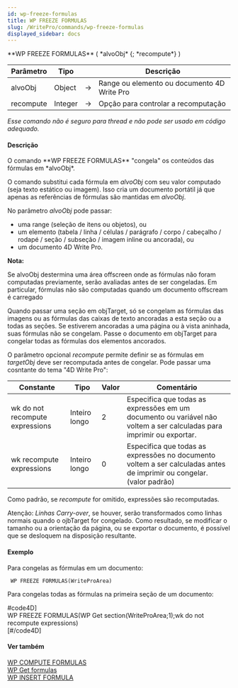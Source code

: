 ```yaml
---
id: wp-freeze-formulas
title: WP FREEZE FORMULAS
slug: /WritePro/commands/wp-freeze-formulas
displayed_sidebar: docs
---
```


<!--REF #_command_.WP FREEZE FORMULAS.Syntax-->**WP FREEZE FORMULAS** ( *alvoObj* {; *recompute*} )<!-- END REF-->
<!--REF #_command_.WP FREEZE FORMULAS.Params-->
| Parâmetro | Tipo |  | Descrição |
| --- | --- | --- | --- |
| alvoObj | Object | &#8594;  | Range ou elemento ou documento 4D Write Pro |
| recompute | Integer | &#8594;  | Opção para controlar a recomputação |

<!-- END REF-->

*Esse comando não é seguro para thread e não pode ser usado em código adequado.*


#### Descrição 

<!--REF #_command_.WP FREEZE FORMULAS.Summary-->O comando **WP FREEZE FORMULAS** "congela" os conteúdos das fórmulas em *alvoObj*.<!-- END REF-->

O comando substitui cada fórmula em *alvoObj* com seu valor computado (seja texto estático ou imagem). Isso cria um documento portátil já que apenas as referências de fórmulas são mantidas em *alvoObj*. 

No parâmetro *alvoObj* pode passar:

* uma range (seleção de itens ou objetos), ou
* um elemento (tabela / linha / células / parágrafo / corpo / cabeçalho / rodapé / seção / subseção / imagem inline ou ancorada), ou
* um documento 4D Write Pro.

**Nota:** 

Se alvoObj destermina uma área offscreen onde as fórmulas não foram computadas previamente, serão avaliadas antes de ser congeladas. Em particular, fórmulas não são computadas quando um documento offscream é carregado

Quando passar uma seção em objTarget, só se congelam as fórmulas das imagens ou as fórmulas das caixas de texto ancoradas a esta seção ou a todas as seções. Se estiverem ancoradas a uma página ou à vista aninhada, suas fórmulas não se congelam. Passe o documento em objTarget para congelar todas as fórmulas dos elementos ancorados.

O parâmetro opcional *recompute* permite definir se as fórmulas em *targetObj* deve ser recomputada antes de congelar. Pode passar uma cosntante do tema "4D Write Pro":

| Constante                       | Tipo          | Valor | Comentário                                                                                                            |
| ------------------------------- | ------------- | ----- | --------------------------------------------------------------------------------------------------------------------- |
| wk do not recompute expressions | Inteiro longo | 2     | Especifica que todas as expressões em um documento ou variável não voltem a ser calculadas para imprimir ou exportar. |
| wk recompute expressions        | Inteiro longo | 0     | Especifica que todas as expressões no documento voltem a ser calculadas antes de imprimir ou congelar. (valor padrão) |

Como padrão, se *recompute* for omitido, expressões são recomputadas.

Atenção: *Linhas Carry-over*, se houver, serão transformados como linhas normais quando o ojbTarget for congelado. Como resultado, se modificar o tamanho ou a orientação da página, ou se exportar o documento, é possível que se desloquem na disposição resultante.

#### Exemplo 

Para congelas as fórmulas em um documento:

```4d
 WP FREEZE FORMULAS(WriteProArea)
```

Para congelas todas as fórmulas na primeira seção de um documento:

#code4D\]  
WP FREEZE FORMULAS(WP Get section(WriteProArea;1);wk do not recompute expressions)  
\[#/code4D\]

#### Ver também 

[WP COMPUTE FORMULAS](wp-compute-formulas.md)  
[WP Get formulas](wp-get-formulas.md)  
[WP INSERT FORMULA](wp-insert-formula.md)  